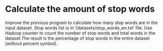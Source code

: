 # Calculate the amount of stop words

Improve the previous program to calculate how many stop words are in the input dataset.
Stop words list is in ‘/datasets/stop_words_en.txt’ file. Use Hadoop counter to count the
number of stop words and total words in the dataset.The result is the percentage of stop
words in the entire dataset (without percent symbol).
